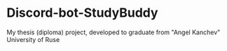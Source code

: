 # Discord-bot-StudyBuddy
 My thesis (diploma) project, developed to graduate from "Angel Kanchev" University of Ruse
